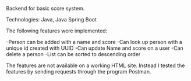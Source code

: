 Backend for basic score system.

Technologies: Java, Java Spring Boot

The following features were implemented:

-Person can be added with a name and score
-Can look up person with a unique id created with UUID
-Can update Name and score on a user
-Can delete a person
-List can be sorted to descending order


The features are not available on a working HTML site.
Instead I tested the features by sending requests through the program Postman.
